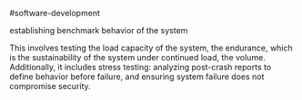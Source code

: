 
#software-development 

establishing benchmark behavior of the system

This involves testing the load capacity of the system, the endurance, which is the sustainability of the system under continued load, the volume. Additionally, it includes stress testing: analyzing post-crash reports to define behavior before failure, and ensuring system failure does not compromise security.
